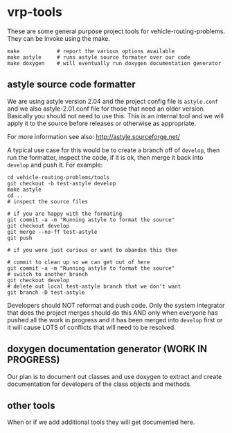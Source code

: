 # vrp-tools

These are some general purpose project tools for vehicle-routing-problems.
They can be invoke using the make.

```
make            # report the various options available
make astyle     # runs astyle source formater over our code
make doxygen    # will eventually run doxygen documentation generator
```

## astyle source code formatter

We are using astyle version 2.04 and the project config file is ``astyle.conf``
and we also astyle-2.01.conf file for those that need an older version.
Basically you should not need to use this. This is an internal tool and we will
apply it to the source before releases or otherwise as appropriate.

For more information see also: http://astyle.sourceforge.net/

A typical use case for this would be to create a branch off of ``develop``, then
run the formatter, inspect the code, if it is ok, then merge it back into
``develop`` and push it. For example:

```
cd vehicle-routing-problems/tools
git checkout -b test-astyle develop
make astyle
cd ..
# inspect the source files

# if you are happy with the formating
git commit -a -m "Running astyle to format the source"
git checkout develop
git merge --no-ff test-astyle
git push

# if you were just curious or want to abandon this then

# commit to clean up so we can get out of here
git commit -a -m "Running astyle to format the source"
# switch to another branch
git checkout develop
# delete out local test-astyle branch that we don't want
git branch -D test-astyle
```

Developers should NOT reformat and push code. Only the system integrator
that does the project merges should do this AND only when everyone has pushed
all the work in progress and it has been merged into ``develop`` first or it
will cause LOTS of conflicts that will need to be resolved.

## doxygen documentation generator (WORK IN PROGRESS)

Our plan is to document out classes and use doxygen to extract and create 
documentation for developers of the class objects and methods.

## other tools

When or if we add additional tools they will get documented here.


